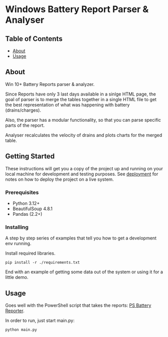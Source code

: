 # Windows Battery Report Parser & Analyser

## Table of Contents

- [About](#about)
- [Usage](#usage)

## About <a name = "about"></a>

Win 10+ Battery Reports parser & analyzer.

Since Reports have only 3 last days available in a sinlge HTML page, the goal of parser is to merge the tables together in a single HTML file to get the best representation of what was happening with battery (drains/charges).

Also, the parser has a modular functionality, so that you can parse specific parts of the report.

Analyser recalculates the velocity of drains and plots charts for the merged table.

## Getting Started <a name = "getting_started"></a>

These instructions will get you a copy of the project up and running on your local machine for development and testing purposes. See [deployment](#deployment) for notes on how to deploy the project on a live system.

### Prerequisites

- Python 3.12+
- BeautifulSoup 4.8.1
- Pandas (2.2+)

### Installing

A step by step series of examples that tell you how to get a development env running.

Install required libraries.

```
pip install -r ./requirements.txt
```

End with an example of getting some data out of the system or using it for a little demo.

## Usage <a name = "usage"></a>

Goes well with the PowerShell script that takes the reports: [PS Battery Reporter](https://github.com/SwatGetmann/ps_battery_reporter).

In order to run, just start main.py:

```
python main.py
```

